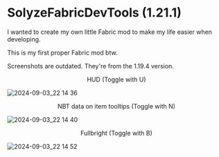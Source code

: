 # SolyzeFabricDevTools (1.21.1)

I wanted to create my own little Fabric mod to make my life easier when developing.

This is my first proper Fabric mod btw.

Screenshots are outdated. They're from the 1.19.4 version.

<p align="center">HUD (Toggle with U)</p>

![2024-09-03_22 14 36](https://github.com/user-attachments/assets/5676e244-1a3d-4387-bf3b-2ddf707bb3ff)

<p align="center">NBT data on item tooltips (Toggle with N)</p>

![2024-09-03_22 14 40](https://github.com/user-attachments/assets/0a5f2cf6-2747-4cf4-aa86-0335d20978f2)

<p align="center">Fullbright (Toggle with B)</p>

![2024-09-03_22 14 52](https://github.com/user-attachments/assets/48e1aa30-c186-45c7-9d8d-29a35812a6a6)
